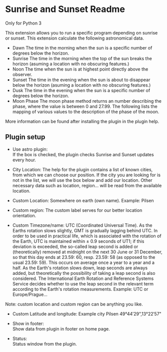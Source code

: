Sunrise and Sunset Readme
====

Only for Python 3

This extension allows you to run a specific program depending on sunrise or sunset. This extension calculate the following astronomical data.

* Dawn
  The time in the morning when the sun is a specific number of degrees below the horizon.
* Sunrise
  The time in the morning when the top of the sun breaks the horizon (asuming a location with no obscuring features.)
* Noon
  The time when the sun is at highest point directly above the observer.
* Sunset
  The time in the evening when the sun is about to disappear below the horizon (asuming a location with no obscuring features.)
* Dusk
  The time in the evening when the sun is a specific number of degrees below the horizon.
* Moon Phase
  The moon phase method returns an number describing the phase, where the value is between 0 and 27.99. The following lists the mapping of various values to the description of the phase of the moon.

More information can be found after installing the plugin in the plugin help.  


Plugin setup
-----------

* Use astro plugin:  
  If the box is checked, the plugin checks Sunrise and Sunset updates every hour.

* City Location:
  The help for the plugin contains a list of known cities, from which we can choose our position. If the city you are looking for is not in the list, we will use the box below and add our location. Other necessary data such as location, region... will be read from the available location.

* Custom Location:
  Somewhere on earth (own name). Example: Pilsen

* Custom region:
  The custom label serves for our better location orientation.

* Custom Timezone/name:
  UTC (Coordinated Universal Time). As the Earths rotation slows slightly, GMT is gradually lagging behind UTC. In order to be used in practical life, which is associated with the rotation of the Earth, UTC is maintained within ± 0.9 seconds of UT1; if this deviation is exceeded, the so-called leap second is added or (theoretically) removed at midnight on the next 30 June or 31 December, so that this day ends at 23.59: 60, resp. 23.59: 58 (as opposed to the usual 23.59: 59). This occurs on average once a year to a year and a half. As the Earth's rotation slows down, leap seconds are always added, but theoretically the possibility of taking a leap second is also considered. The International Earth Rotation and Reference Systems Service decides whether to use the leap second in the relevant term according to the Earth's rotation measurements.
  Example: UTC or Europe/Prague...

Note: custom location and custom region can be anything you like.

* Custom Latitude and longitude:
  Example city Pilsen 49°44′29",13°22′57"

* Show in footer:  
  Show data from plugin in footer on home page.

* Status:  
  Status window from the plugin.
